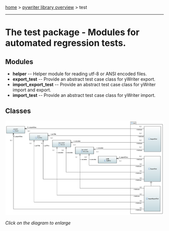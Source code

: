 [home](../index) > [pywriter library overview](index) > test

---

# The test package - Modules for automated regression tests.


## Modules
 
- **helper** -- Helper module for reading utf-8 or ANSI encoded files.
- **export_test** -- Provide an abstract test case class for yWriter export.
- **import_export_test** -- Provide an abstract test case class for yWriter import and export.
- **import_test** -- Provide an abstract test case class for yWriter import.

## Classes


[![test package class diagram](img/test_package_class_diagram.png)](img/test_package_class_diagram.png)

*Click on the diagram to enlarge*


